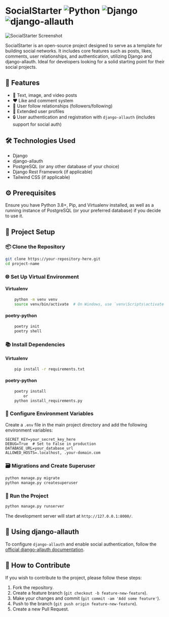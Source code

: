 
# SocialStarter ![Python](https://img.shields.io/badge/Python-3.8%2B-blue) ![Django](https://img.shields.io/badge/Django-3.2-green) ![django-allauth](https://img.shields.io/badge/django--allauth-0.45-orange)

![SocialStarter Screenshot](https://github.com/eriktaveras/SocialStarter/assets/10116703/88b2465a-9cd8-42df-813d-2c9aad9991f7)

SocialStarter is an open-source project designed to serve as a template for building social networks. It includes core features such as posts, likes, comments, user relationships, and authentication, utilizing Django and django-allauth. Ideal for developers looking for a solid starting point for their social projects.

## 🌟 Features

- 📝 Text, image, and video posts
- ❤️ Like and comment system
- 👥 User follow relationships (followers/following)
- 🚀 Extended user profiles
- 🔒 User authentication and registration with `django-allauth` (includes support for social auth)

## 🛠 Technologies Used

- Django
- django-allauth
- PostgreSQL (or any other database of your choice)
- Django Rest Framework (if applicable)
- Tailwind CSS (if applicable)

## ⚙️ Prerequisites

Ensure you have Python 3.8+, Pip, and Virtualenv installed, as well as a running instance of PostgreSQL (or your preferred database) if you decide to use it.

## 🚀 Project Setup

### 📦 Clone the Repository

```bash
git clone https://your-repository-here.git
cd project-name
```

### 🌐 Set Up Virtual Environment

#### Virtualenv
```bash
    python -m venv venv
    source venv/bin/activate  # On Windows, use `venv\Scripts\activate`
```
#### poetry-python
```bash
    poetry init
    poetry shell
```
### 📚 Install Dependencies
#### Virtualenv

```bash
    pip install -r requirements.txt
```
#### poetry-python

```bash
    poetry install
        or
    python install_requirements.py
```

### 🔑 Configure Environment Variables

Create a `.env` file in the main project directory and add the following environment variables:

```plaintext
SECRET_KEY=your_secret_key_here
DEBUG=True  # Set to False in production
DATABASE_URL=your_database_url
ALLOWED_HOSTS=.localhost, .your-domain.com
```

### 🗃 Migrations and Create Superuser

```bash
python manage.py migrate
python manage.py createsuperuser
```

### 🏃 Run the Project

```bash
python manage.py runserver
```

The development server will start at `http://127.0.0.1:8000/`.

## 🔐 Using django-allauth

To configure `django-allauth` and enable social authentication, follow the [official django-allauth documentation](https://django-allauth.readthedocs.io/).

## 🤝 How to Contribute

If you wish to contribute to the project, please follow these steps:

1. Fork the repository.
2. Create a feature branch (`git checkout -b feature-new-feature`).
3. Make your changes and commit (`git commit -am 'Add some feature'`).
4. Push to the branch (`git push origin feature-new-feature`).
5. Create a new Pull Request.
